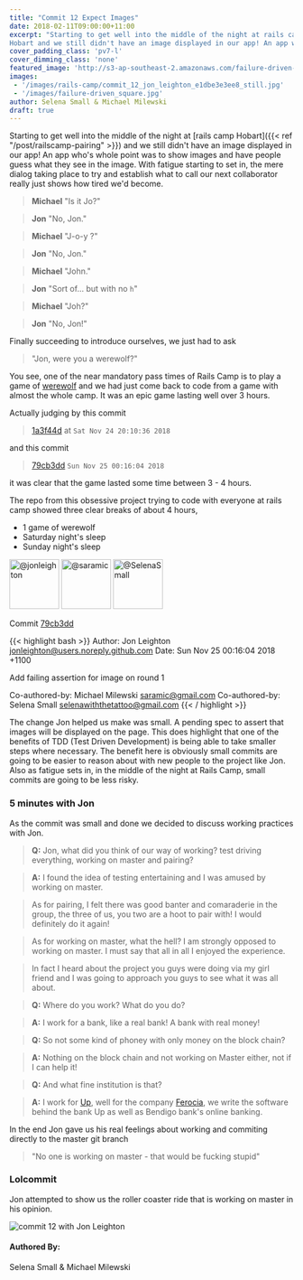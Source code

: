 ```yaml
---
title: "Commit 12 Expect Images"
date: 2018-02-11T09:00:00+11:00
excerpt: "Starting to get well into the middle of the night at rails camp
Hobart and we still didn't have an image displayed in our app! An app who's whole point was to show images and have people guess what they see in the image. With fatigue starting to set in, the mere dialog taking place to try and establish what to call our next collaborator really just shows how tired we'd become."
cover_padding_class: 'pv7-l'
cover_dimming_class: 'none'
featured_image: 'http://s3-ap-southeast-2.amazonaws.com/failure-driven-blog/railscamp-24-woodfield-hobart/commit_12_jon_leighton_e1dbe3e3ee8.gif'
images:
 - '/images/rails-camp/commit_12_jon_leighton_e1dbe3e3ee8_still.jpg'
 - '/images/failure-driven_square.jpg'
author: Selena Small & Michael Milewski 
draft: true
---
```


Starting to get well into the middle of the night at [rails camp
Hobart]({{< ref "/post/railscamp-pairing" >}}) and we still didn't
have an image displayed in our app! An app who's whole point was to show images
and have people guess what they see in the image. With fatigue starting to set in, the mere dialog taking place to try and establish what to call our next collaborator really just shows how tired we'd become.

> **Michael** "Is it Jo?"

> **Jon** "No, Jon."

> **Michael** "J-o-y ?"

> **Jon** "No, Jon."

> **Michael** "John."

> **Jon** "Sort of... but with no `h`"

> **Michael** "Joh?"

> **Jon** "No, Jon!"

Finally succeeding to introduce ourselves, we just had to ask

> "Jon, were you a werewolf?"

You see, one of the near mandatory pass times of Rails Camp is to play a game of
[werewolf](https://en.wikipedia.org/wiki/Werewolf) and we had just come back to
code from a game with almost the whole camp. It was an epic game lasting well
over 3 hours. 

Actually judging by this commit

> [1a3f44d](https://github.com/failure-driven/railscamp-search-term/commit/1a3f44d31def8160b6f7ff4a14a297055c037b36)
at `Sat Nov 24 20:10:36 2018`

and this commit

> [79cb3dd](https://github.com/failure-driven/railscamp-search-term/commit/79cb3dd3bbe62e58826b3ce9b79eae68e4ef76f9)
`Sun Nov 25 00:16:04 2018`

it was clear that the game lasted some time between 3 - 4 hours.

The repo from this obsessive project trying to code with everyone at rails camp showed three clear breaks of about 4 hours, 
  
  - 1 game of werewolf
  - Saturday night's sleep
  - Sunday night's sleep

<img alt="@jonleighton" src="//github.com/jonleighton.png" style="display: inline; width: 88px;" height="88" />
<img alt="@saramic" src="//github.com/saramic.png" style="display: inline; width: 88px;" height="88" />
<img alt="@SelenaSmall" src="//github.com/SelenaSmall.png" style="display: inline; width: 88px;" height="88" />

Commit [79cb3dd](https://github.com/failure-driven/railscamp-search-term/commit/79cb3dd3bbe62e58826b3ce9b79eae68e4ef76f9)

{{< highlight bash >}}
Author: Jon Leighton <jonleighton@users.noreply.github.com>
Date:   Sun Nov 25 00:16:04 2018 +1100

Add failing assertion for image on round 1

Co-authored-by: Michael Milewski <saramic@gmail.com>
Co-authored-by: Selena Small <selenawiththetattoo@gmail.com>
{{< / highlight >}}

The change Jon helped us make was small. A pending spec to assert that images
will be displayed on the page. This does highlight that one of the benefits of
TDD (Test Driven Development) is being able to take smaller steps where necessary. 
The benefit here is obviously small commits are going to be easier to reason about with new people to the project like Jon. Also as fatigue sets in, in the middle of the
night at Rails Camp, small commits are going to be less risky.

### 5 minutes with Jon

As the commit was small and done we decided to discuss working practices with
Jon.

> **Q:** Jon, what did you think of our way of working? test driving
> everything, working on master and pairing?

> **A:** I found the idea of testing entertaining and I was amused by working on
> master.

> As for pairing, I felt there was good banter and comaraderie in the group,
> the three of us, you two are a hoot to pair with! I would definitely do it
> again!

> As for working on master, what the hell? I am strongly opposed to working on
> master. I must say that all in all I enjoyed the experience.

> In fact I heard about the project you guys were doing via my girl friend and
> I was going to approach you guys to see what it was all about.

> **Q:** Where do you work? What do you do?

> **A:** I work for a bank, like a real bank! A bank with real money!

> **Q:** So not some kind of phoney with only money on the block chain?

> **A:** Nothing on the block chain and not working on Master either, not if I
> can help it!

> **Q:** And what fine institution is that?

> **A:** I work for [Up](https://up.com.au/), well for the company
> [Ferocia](http://www.ferocia.com.au/), we write the software
> behind the bank Up as well as Bendigo bank's online banking.

In the end Jon gave us his real feelings about working and commiting directly
to the master git branch

> "No one is working on master - that would be fucking stupid"

### Lolcommit

Jon attempted to show us the roller coaster ride that is working on master in
his opinion.

![commit 12 with Jon Leighton](https://s3-ap-southeast-2.amazonaws.com/failure-driven-blog/railscamp-24-woodfield-hobart/commit_12_jon_leighton_e1dbe3e3ee8.gif)

#### Authored By:

Selena Small & Michael Milewski
